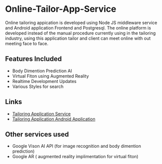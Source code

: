# Online-Tailor-App-Service

Online tailoring appication is developed using Node JS middleware service and Android application Frontend and Postgresql. The online platform is
developed instead of the manual procedure currently using in the tailoring industry, using this application tailor and client can meet online with 
out meeting face to face.


## Features Included

* Body Dimention Prediction AI
* Virtual Fiton using Augmented Reality
* Realtime Development Updates
* Various Styles for search

## Links 
* [Tailoring Application Service](https://github.com/poshitharavi/Online-Tailor-App-Service)
* [Tailoring Application Android Application](https://github.com/poshitharavi/Online-tailoring-App-Android)

## Other services used 

* Google Vison AI API (for image recognition and body dimention prediction)
* Google AR ( augmented reality implimentation for virtual fiton)